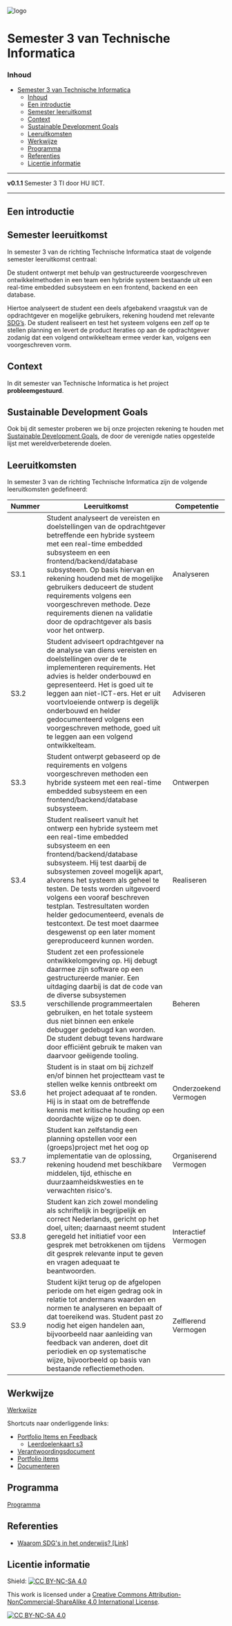![logo](https://www.hu.nl/-/media/hu/afbeeldingen/algemeen/hu-logo.ashx) [](logo-id)

# Semester 3 van Technische Informatica[](title-id)

### Inhoud[](toc-id)

- [Semester 3 van Technische Informatica](#semester-3-van-technische-informatica)
    - [Inhoud](#inhoud)
  - [Een introductie](#een-introductie)
  - [Semester leeruitkomst](#semester-leeruitkomst)
  - [Context](#context)
  - [Sustainable Development Goals](#sustainable-development-goals)
  - [Leeruitkomsten](#leeruitkomsten)
  - [Werkwijze](#werkwijze)
  - [Programma](#programma)
  - [Referenties](#referenties)
  - [Licentie informatie](#licentie-informatie)

---

**v0.1.1 [](version-id)** Semester 3 TI door HU IICT[](author-id).

---

## Een introductie

## Semester leeruitkomst

In semester 3 van de richting Technische Informatica staat de volgende semester leeruitkomst centraal:

De student ontwerpt met behulp van gestructureerde voorgeschreven ontwikkelmethoden in een team een hybride systeem bestaande uit een real-time embedded subsysteem en een frontend, backend en een database. 

Hiertoe analyseert de student een deels afgebakend vraagstuk van de opdrachtgever en mogelijke gebruikers, rekening houdend met relevante [SDG’s](SDG.md). De student realiseert en test het systeem volgens een zelf op te stellen planning en levert de product iteraties op aan de opdrachtgever zodanig dat een volgend ontwikkelteam ermee verder kan, volgens een voorgeschreven vorm. 

## Context

In dit semester van Technische Informatica is het project **probleemgestuurd**.

## Sustainable Development Goals
Ook bij dit semester proberen we bij onze projecten rekening te houden met [Sustainable Development Goals](https://sdgs.un.org/goals), de door de verenigde naties opgestelde lijst met wereldverbeterende doelen.

## Leeruitkomsten

In semester 3 van de richting Technische Informatica zijn de volgende leeruitkomsten gedefineerd:

| Nummer | Leeruitkomst                                                                                                                                                                                                                                                                                                                                                                                                                                                             | Competentie           |
| ------ | ------------------------------------------------------------------------------------------------------------------------------------------------------------------------------------------------------------------------------------------------------------------------------------------------------------------------------------------------------------------------------------------------------------------------------------------------------------------------ | --------------------- |
| S3.1   | Student analyseert de vereisten en doelstellingen van de opdrachtgever betreffende een hybride systeem met een real-time embedded subsysteem en een frontend/backend/database subsysteem. Op basis hiervan en rekening houdend met de mogelijke gebruikers deduceert de student requirements volgens een voorgeschreven methode. Deze requirements dienen na validatie door de opdrachtgever als basis voor het ontwerp.                                                 | Analyseren            |
| S3.2   | Student adviseert opdrachtgever na de analyse van diens vereisten en doelstellingen over de te implementeren requirements. Het advies is helder onderbouwd en gepresenteerd. Het is goed uit te leggen aan niet-ICT-ers. Het er uit voortvloeiende ontwerp is degelijk onderbouwd en helder gedocumenteerd volgens een voorgeschreven methode, goed uit te leggen aan een volgend ontwikkelteam.                                                                         | Adviseren             |
| S3.3   | Student ontwerpt gebaseerd op de requirements en volgens voorgeschreven methoden een hybride systeem met een real-time embedded subsysteem en een frontend/backend/database subsysteem.                                                                                                                                                                                                                                                                                  | Ontwerpen             |
| S3.4   | Student realiseert vanuit het ontwerp een hybride systeem met een real-time embedded subsysteem en een frontend/backend/database subsysteem. Hij test daarbij de subsystemen zoveel mogelijk apart, alvorens het systeem als geheel te testen. De tests worden uitgevoerd volgens een vooraf beschreven testplan. Testresultaten worden helder gedocumenteerd, evenals de testcontext. De test moet daarmee desgewenst op een later moment gereproduceerd kunnen worden. | Realiseren            |
| S3.5   | Student zet een professionele ontwikkelomgeving op. Hij debugt daarmee zijn software op een gestructureerde manier. Een uitdaging daarbij is dat de code van de diverse subsystemen verschillende programmeertalen gebruiken, en het totale systeem dus niet binnen een enkele debugger gedebugd kan worden. De student debugt tevens hardware door efficiënt gebruik te maken van daarvoor geëigende tooling.                                                           | Beheren               |
| S3.6   | Student is in staat om bij zichzelf en/of binnen het projectteam vast te stellen welke kennis ontbreekt om het project adequaat af te ronden. Hij is in staat om de betreffende kennis met kritische houding op een doordachte wijze op te doen.                                                                                                                                                                                                                         | Onderzoekend Vermogen |
| S3.7   | Student kan zelfstandig een planning opstellen voor een (groeps)project  met het oog op implementatie van de oplossing, rekening houdend met beschikbare middelen, tijd, ethische en duurzaamheidskwesties en te verwachten risico's.                                                                                                                                                                                                                                    | Organiserend Vermogen |
| S3.8   | Student kan zich zowel mondeling als schriftelijk in begrijpelijk en correct Nederlands, gericht op het doel, uiten; daarnaast neemt student geregeld het initiatief voor een gesprek met betrokkenen om tijdens dit gesprek relevante input te geven en vragen adequaat te beantwoorden.                                                                                                                                                                                | Interactief Vermogen  |
| S3.9   | Student kijkt terug op de afgelopen periode om het eigen gedrag ook in relatie tot andermans waarden en normen te analyseren en bepaalt of dat toereikend was. Student past zo nodig het eigen handelen aan, bijvoorbeeld naar aanleiding van feedback van anderen, doet dit periodiek en op systematische wijze, bijvoorbeeld op basis van bestaande reflectiemethoden.                                                                                                                        | Zelflerend Vermogen   |

## Werkwijze

[Werkwijze](./organisatorisch/README.md)

Shortcuts naar onderliggende links:
- [Portfolio Items en Feedback](./organisatorisch/portfolio_items_en_feedback.md)
  - [Leerdoelenkaart s3](./leerdoelen/interactieve-leerdoelen-kaart/LeerdoelenKaart_S3.svg)
- [Verantwoordingsdocument](./Verantwoordingsdocument_TI_S3.md)
- [Portfolio items](./Portfolio-items.md)
- [Documenteren](./organisatorisch/documenteren.md)

## Programma

[Programma](./programma/README.md)

## Referenties

* [Waarom SDG's in het onderwijs? \[Link\]](<https://husite.nl/duurzaam/duurzame-hu-onderwijs-onderzoek-sdgs-in-het-onderwijs/waarom-sdgs-in-het-onderwijs/>)

## Licentie informatie

Shield: [![CC BY-NC-SA 4.0][cc-by-nc-sa-shield]][cc-by-nc-sa]

This work is licensed under a
[Creative Commons Attribution-NonCommercial-ShareAlike 4.0 International License][cc-by-nc-sa].

[![CC BY-NC-SA 4.0][cc-by-nc-sa-image]][cc-by-nc-sa]

[cc-by-nc-sa]: http://creativecommons.org/licenses/by-nc-sa/4.0/
[cc-by-nc-sa-image]: https://licensebuttons.net/l/by-nc-sa/4.0/88x31.png
[cc-by-nc-sa-shield]: https://img.shields.io/badge/License-CC%20BY--NC--SA%204.0-lightgrey.svg